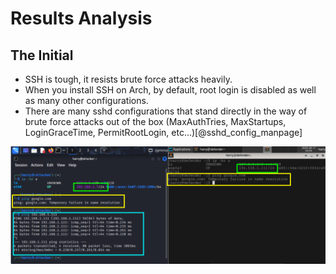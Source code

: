 # Results Analysis

## The Initial
- SSH is tough, it resists brute force attacks heavily.
- When you install SSH on Arch, by default, root login is disabled as well as many other configurations.  
- There are many sshd configurations that stand directly in the way of brute force attacks out of the box (MaxAuthTries, MaxStartups, LoginGraceTime, PermitRootLogin, etc...)[@sshd_config_manpage]


![](images/network-confirmation.png)